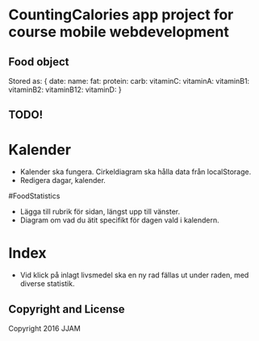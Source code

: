 # CountingCalories app project for course mobile webdevelopment

## Food object
Stored as:
{
  date:
  name:
  fat:
  protein:
  carb:
  vitaminC:
  vitaminA:
  vitaminB1:
  vitaminB2:
  vitaminB12:
  vitaminD:
}

## TODO!
# Kalender
- Kalender ska fungera. Cirkeldiagram ska hålla data från localStorage.
- Redigera dagar, kalender.

#FoodStatistics
- Lägga till rubrik för sidan, längst upp till vänster.
- Diagram om vad du ätit specifikt för dagen vald i kalendern.

# Index
- Vid klick på inlagt livsmedel ska en ny rad fällas ut under raden, med diverse statistik.


## Copyright and License

Copyright 2016 JJAM
